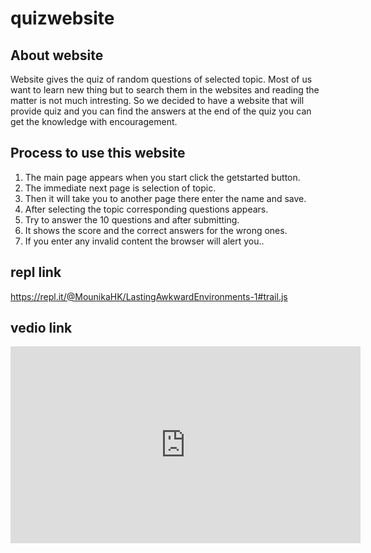 # quizwebsite
## About website
Website gives the quiz of random questions of selected topic.
Most of us want to learn new thing but to search them in the websites and reading the matter is not much intresting.
So we decided to have a website that will provide quiz and you can find the answers at the end of the quiz you can get the knowledge with encouragement.

## Process to use this website
1. The main page appears when you start click the getstarted button.
2. The immediate next page is selection of topic.
3. Then it will take you to another page there enter the name and save.
4. After selecting the topic corresponding questions appears.
5. Try to answer the 10 questions and after submitting.
6. It shows the score and the correct answers for the wrong ones.
7. If you enter any invalid content the browser will alert you..



## repl link
https://repl.it/@MounikaHK/LastingAwkwardEnvironments-1#trail.js

## vedio link
<iframe width="560" height="315" src="https://www.youtube.com/embed/k12Ay11tjro" frameborder="0" allow="accelerometer; autoplay; clipboard-write; encrypted-media; gyroscope; picture-in-picture" allowfullscreen></iframe>
